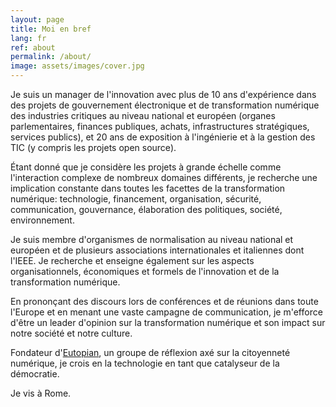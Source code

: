 ```yaml
---
layout: page
title: Moi en bref
lang: fr
ref: about
permalink: /about/
image: assets/images/cover.jpg
---
```


Je suis un manager de l'innovation avec plus de 10 ans d'expérience dans des projets de gouvernement électronique et de transformation numérique des industries critiques au niveau national et européen (organes parlementaires, finances publiques, achats, infrastructures stratégiques, services publics), et 20 ans de exposition à l'ingénierie et à la gestion des TIC (y compris les projets open source).

Étant donné que je considère les projets à grande échelle comme l'interaction complexe de nombreux domaines différents, je recherche une implication constante dans toutes les facettes de la transformation numérique: technologie, financement, organisation, sécurité, communication, gouvernance, élaboration des politiques, société, environnement.

Je suis membre d'organismes de normalisation au niveau national et européen et de plusieurs associations internationales et italiennes dont l'IEEE. Je recherche et enseigne également sur les aspects organisationnels, économiques et formels de l'innovation et de la transformation numérique.

En prononçant des discours lors de conférences et de réunions dans toute l'Europe et en menant une vaste campagne de communication, je m'efforce d'être un leader d'opinion sur la transformation numérique et son impact sur notre société et notre culture.

Fondateur d'<a href="https://eutopian.eu" target="_blank">Eutopian</a>, un groupe de réflexion axé sur la citoyenneté numérique, je crois en la technologie en tant que catalyseur de la démocratie.

Je vis à Rome.
